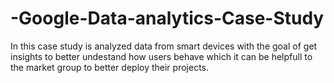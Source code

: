 # -Google-Data-analytics-Case-Study
In this case study is analyzed data from smart devices with the goal of get insights to better undestand how users behave which it can be helpfull to the market group to better deploy their projects. 
